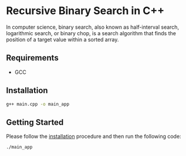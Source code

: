 # Recursive Binary Search in C++
In computer science, binary search, also known as half-interval search, logarithmic search, or binary chop, is a search algorithm that finds the position of a target value within a sorted array.

## Requirements
* GCC

## Installation
````sh
g++ main.cpp -o main_app
````

## Getting Started
Please follow the [installation](#installation) procedure and then run the following code:

````sh
./main_app
````
